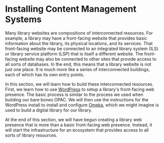 # Installing Content Management Systems

Many library websites are compositions of interconnected resources.
For example, a library may have a front-facing website that provides
basic information about the library, its physical locations, and its services.
That front-facing website may be connected to an integrated library system (ILS)
or library service platform (LSP) that is itself a different website.
The front-facing website may also be connected to other sites
that provide access to all sorts of databases.
In the end, this means that a library website is not just one place.
It is much more like a series of interconnected buildings,
each of which has its own entry points.

In this section,
we will learn how to build these interconnected resources.
First, we learn how to use [WordPress][wordpress] to setup a library's
front-facing web presence.
The basic process is similar to the process we used when building
our bare bones OPAC.
We will then use the instructions for the WordPress install to
install and configure [Omeka][omeka],
which we might imagine is used to build a digital library for our library.

At the end of this section,
we will have begun creating a library web presence that is more
than a basic front-facing web presence.
Instead, it will start the infrastructure for an ecosystem that
provides access to all sorts of library resources.

[wordpress]:https://wordpress.org/
[omeka]:https://omeka.org/
